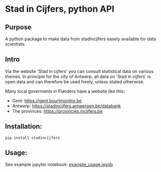 Stad in Cijfers, python API
================

Purpose
----

A python package to make data from stadincijfers easely available for data scientists. 

Intro
-----

Via the website 'Stad in cijfers' you can consult statistical data on various themes. In principle for the city of Antwerp, all data on 'Stad in cijfers' is open data and can therefore be used freely, unless stated otherwise.

Many local goverments in Flanders have a website like this:

- Gent: https://gent.buurtmonitor.be
- Antwerp: https://stadincijfers.antwerpen.be/databank
- The provinces: https://provincies.incijfers.be

Installation:
--------------

    pip install stadincijfers


Usage:
-----

See example jupyter notebook: [example_usage.ipynb](example_usage.ipynb)